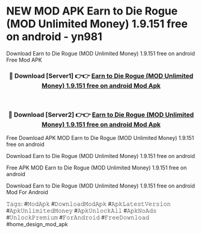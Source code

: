 # NEW MOD APK Earn to Die Rogue (MOD Unlimited Money) 1.9.151 free on android - yn981
Download Earn to Die Rogue (MOD Unlimited Money) 1.9.151 free on android Free Mod APK

<div align="center">
<h3>🔴 Download [Server1] 👉👉 <a href="https://apk-comot.site?title=Earn_to_Die_Rogue_(MOD_Unlimited_Money)_1.9.151_free_on_android">Earn to Die Rogue (MOD Unlimited Money) 1.9.151 free on android Mod Apk</a></h3><br>

<h3>🔴 Download [Server2] 👉👉 <a href="https://apk-comot.site?title=Earn_to_Die_Rogue_(MOD_Unlimited_Money)_1.9.151_free_on_android">Earn to Die Rogue (MOD Unlimited Money) 1.9.151 free on android Mod Apk</a></h3>
</div>


Free Download APK MOD Earn to Die Rogue (MOD Unlimited Money) 1.9.151 free on android

Download Earn to Die Rogue (MOD Unlimited Money) 1.9.151 free on android 

Free APK MOD Earn to Die Rogue (MOD Unlimited Money) 1.9.151 free on android 

Download Earn to Die Rogue (MOD Unlimited Money) 1.9.151 free on android Mod For Android

𝚃𝚊𝚐𝚜: #𝙼𝚘𝚍𝙰𝚙𝚔 #𝙳𝚘𝚠𝚗𝚕𝚘𝚊𝚍𝙼𝚘𝚍𝙰𝚙𝚔 #𝙰𝚙𝚔𝙻𝚊𝚝𝚎𝚜𝚝𝚅𝚎𝚛𝚜𝚒𝚘𝚗 #𝙰𝚙𝚔𝚄𝚗𝚕𝚒𝚖𝚒𝚝𝚎𝚍𝙼𝚘𝚗𝚎𝚢 #𝙰𝚙𝚔𝚄𝚗𝚕𝚘𝚌𝚔𝙰𝚕𝚕 #𝙰𝚙𝚔𝙽𝚘𝙰𝚍𝚜 #𝚄𝚗𝚕𝚘𝚌𝚔𝙿𝚛𝚎𝚖𝚒𝚞𝚖 #𝙵𝚘𝚛𝙰𝚗𝚍𝚛𝚘𝚒𝚍 #𝙵𝚛𝚎𝚎𝙳𝚘𝚠𝚗𝚕𝚘𝚊𝚍 #home_design_mod_apk